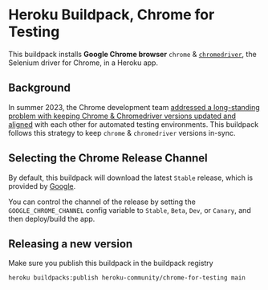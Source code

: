 # Heroku Buildpack, Chrome for Testing

This buildpack installs **Google Chrome browser** `chrome` & [`chromedriver`](https://chromedriver.chromium.org/), the Selenium driver for Chrome, in a Heroku app.

## Background

In summer 2023, the Chrome development team [addressed a long-standing problem with keeping Chrome & Chromedriver versions updated and aligned](https://developer.chrome.com/blog/chrome-for-testing/) with each other for automated testing environments. This buildpack follows this strategy to keep `chrome` & `chromedriver` versions  in-sync.

## Selecting the Chrome Release Channel

By default, this buildpack will download the latest `Stable` release, which is provided
by [Google](https://googlechromelabs.github.io/chrome-for-testing/).

You can control the channel of the release by setting the `GOOGLE_CHROME_CHANNEL`
config variable to `Stable`, `Beta`, `Dev`, or `Canary`, and then deploy/build the app.

## Releasing a new version

Make sure you publish this buildpack in the buildpack registry

`heroku buildpacks:publish heroku-community/chrome-for-testing main`
